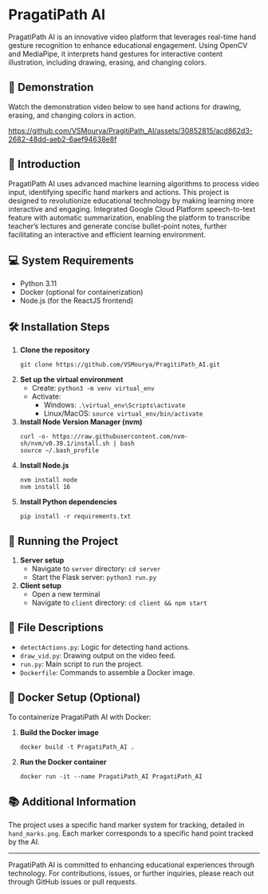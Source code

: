 # PragatiPath AI

PragatiPath AI is an innovative video platform that leverages real-time hand gesture recognition to enhance educational engagement. Using OpenCV and MediaPipe, it interprets hand gestures for interactive content illustration, including drawing, erasing, and changing colors.

## 🎥 Demonstration

Watch the demonstration video below to see hand actions for drawing, erasing, and changing colors in action.

https://github.com/VSMourya/PragitiPath_AI/assets/30852815/acd862d3-2682-48dd-aeb2-6aef94638e8f

## 🚀 Introduction

PragatiPath AI uses advanced machine learning algorithms to process video input, identifying specific hand markers and actions. This project is designed to revolutionize educational technology by making learning more interactive and engaging. Integrated Google Cloud Platform speech-to-text feature with automatic summarization, enabling the platform to transcribe teacher’s lectures and generate concise bullet-point notes, further facilitating an interactive and efficient learning environment.

## 💻 System Requirements

- Python 3.11
- Docker (optional for containerization)
- Node.js (for the ReactJS frontend)

## 🛠 Installation Steps

1. **Clone the repository**
   ```
   git clone https://github.com/VSMourya/PragitiPath_AI.git
   ```
2. **Set up the virtual environment**
   - Create: `python3 -m venv virtual_env`
   - Activate:
     - Windows: `.\virtual_env\Scripts\activate`
     - Linux/MacOS: `source virtual_env/bin/activate`
3. **Install Node Version Manager (nvm)**
   ```
   curl -o- https://raw.githubusercontent.com/nvm-sh/nvm/v0.39.1/install.sh | bash
   source ~/.bash_profile
   ```
4. **Install Node.js**
   ```
   nvm install node
   nvm install 16
   ```
5. **Install Python dependencies**
   ```
   pip install -r requirements.txt
   ```

## 🚀 Running the Project

1. **Server setup**
   - Navigate to `server` directory: `cd server`
   - Start the Flask server: `python3 run.py`
2. **Client setup**
   - Open a new terminal
   - Navigate to `client` directory: `cd client && npm start`

## 📂 File Descriptions

- `detectActions.py`: Logic for detecting hand actions.
- `draw_vid.py`: Drawing output on the video feed.
- `run.py`: Main script to run the project.
- `Dockerfile`: Commands to assemble a Docker image.

## 🐳 Docker Setup (Optional)

To containerize PragatiPath AI with Docker:

1. **Build the Docker image**
   ```
   docker build -t PragatiPath_AI .
   ```
2. **Run the Docker container**
   ```
   docker run -it --name PragatiPath_AI PragatiPath_AI
   ```

## 📚 Additional Information

The project uses a specific hand marker system for tracking, detailed in `hand_marks.png`. Each marker corresponds to a specific hand point tracked by the AI.

---

PragatiPath AI is committed to enhancing educational experiences through technology. For contributions, issues, or further inquiries, please reach out through GitHub issues or pull requests.
